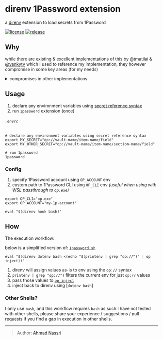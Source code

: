 # direnv 1Password extension

a [direnv] extension to load secrets from 1Password

[![license][license-img]][license-url]
[![release][release-img]][release-url]

## Why

while there are existing & excellent implementations of this by [@tmatilai] & [@venkytv] which I used to reference my implementation, they however compromise in some key areas (for my needs)

<details>
<summary>compromises in other implementations</summary>

> [!NOTE]
> These are just my opinions/preferences, and not a criticism of those implementations.

#### `tmatilai/direnv-1password`:

1.  relying on `heredoc` to load multiple secrets:  
    Distracting when editing / reviewing `.envrc` files and pollutes the syntax.

2.  loading one secret at a time with `from_op`:  
    Will cause noticeable delay when you using with multiple entries.

#### `venkytv/direnv-op`

1.  uses a separate file altogether `.oprc`:  
    Less is more!
2.  relies on [`watch_file`][]:  
    Extra resource usage on your system

</details>

## Usage

1.  declare any environment variables using [secret reference syntax]
2.  run `1password` extension (once)

<!-- eslint-disable markdown/heading-increment -->

###### `.envrc`

``` shell
# declare any environment variables using secret reference syntax 
export MY_SECRET="op://vault-name/item-name/field"
export MY_OTHER_SECRET="op://vault-name/item-name/section-name/field"

# run 1password
1password
```

### Config

1.  specify 1Password account using `OP_ACCOUNT` env
2.  custom path to 1Password CLI using `OP_CLI` env *(useful when using with WSL passthrough to `op.exe`)*

``` shell
export OP_CLI="op.exe"
export OP_ACCOUNT="my-1p-account"

eval "$(direnv hook bash)"
```

## How

The execution workflow:

below is a simplified version of: [`1password.sh`]

``` shell
eval "$(direnv dotenv bash <(echo "$(printenv | grep "op://")" | op inject))"
```

1.  direnv will assign values as-is to env using the `op://` syntax
2.  `printenv | grep "op://")` filters the current env for just `op://` values
3.  pass those values to [`op inject`]
4.  inject back to direnv using \[`dotenv bash`\]

### Other Shells?

I only use `bash`, and this workflow requires `bash` as such I have not tested with other shells, please share your experience / suggestions / pull-requests if you find a gap in execution in other shells.

  [direnv]: https://direnv.net/
  [@tmatilai]: https://github.com/tmatilai/direnv-1password
  [@venkytv]: https://github.com/venkytv/direnv-op
  [`watch_file`]: https://direnv.net/man/direnv-stdlib.1.html#codewatchfile-ltpathgt-ltpathgt-code
  [secret reference syntax]: https://developer.1password.com/docs/cli/secret-reference-syntax/
  [`1password.sh`]: /1password.sh
  [`op inject`]: https://developer.1password.com/docs/cli/reference/commands/inject/

---

> Author: [Ahmad Nassri](https://www.ahmadnassri.com/)

[license-url]: LICENSE
[license-img]: https://badgen.net/github/license/ahmadnassri/shell-direnv-1password
[release-url]: https://github.com/ahmadnassri/shell-direnv-1password/releases
[release-img]: https://badgen.net/github/release/ahmadnassri/shell-direnv-1password
